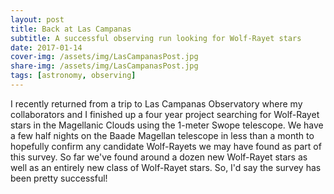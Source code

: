 ```yaml
---
layout: post
title: Back at Las Campanas
subtitle: A successful observing run looking for Wolf-Rayet stars
date: 2017-01-14
cover-img: /assets/img/LasCampanasPost.jpg
share-img: /assets/img/LasCampanasPost.jpg
tags: [astronomy, observing]
---
```


I recently returned from a trip to Las Campanas Observatory where my collaborators and I finished up a four year project searching for Wolf-Rayet stars in the Magellanic Clouds using the 1-meter Swope telescope. We have a few half nights on the Baade Magellan telescope in less than a month to hopefully confirm any candidate Wolf-Rayets we may have found as part of this survey. So far we've found around a dozen new Wolf-Rayet stars as well as an entirely new class of Wolf-Rayet stars. So, I'd say the survey has been pretty successful!